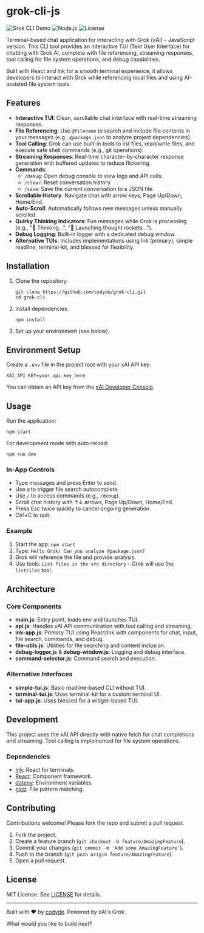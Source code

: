 # grok-cli-js

![Grok CLI Demo](https://img.shields.io/badge/Version-1.0.0-blue) ![Node.js](https://img.shields.io/badge/Node.js-%3E%3D18.0.0-green) ![License](https://img.shields.io/badge/License-MIT-yellow)

Terminal-based chat application for interacting with Grok (xAI) - JavaScript version. This CLI tool provides an interactive TUI (Text User Interface) for chatting with Grok AI, complete with file referencing, streaming responses, tool calling for file system operations, and debug capabilities.

Built with React and Ink for a smooth terminal experience, it allows developers to interact with Grok while referencing local files and using AI-assisted file system tools.

## Features

- **Interactive TUI**: Clean, scrollable chat interface with real-time streaming responses.
- **File Referencing**: Use `@filename` to search and include file contents in your messages (e.g., `@package.json` to analyze project dependencies).
- **Tool Calling**: Grok can use built-in tools to list files, read/write files, and execute safe shell commands (e.g., git operations).
- **Streaming Responses**: Real-time character-by-character response generation with buffered updates to reduce flickering.
- **Commands**:
  - `/debug`: Open debug console to view logs and API calls.
  - `/clear`: Reset conversation history.
  - `/save`: Save the current conversation to a JSON file.
- **Scrollable History**: Navigate chat with arrow keys, Page Up/Down, Home/End.
- **Auto-Scroll**: Automatically follows new messages unless manually scrolled.
- **Quirky Thinking Indicators**: Fun messages while Grok is processing (e.g., "🤔 Thinking...", "🚀 Launching thought rockets...").
- **Debug Logging**: Built-in logger with a dedicated debug window.
- **Alternative TUIs**: Includes implementations using Ink (primary), simple readline, terminal-kit, and blessed for flexibility.

## Installation

1. Clone the repository:
   ```
   git clone https://github.com/codyde/grok-cli.git
   cd grok-cli
   ```

2. Install dependencies:
   ```
   npm install
   ```

3. Set up your environment (see below).

## Environment Setup

Create a `.env` file in the project root with your xAI API key:

```
XAI_API_KEY=your_api_key_here
```

You can obtain an API key from the [xAI Developer Console](https://console.x.ai).

## Usage

Run the application:

```
npm start
```

For development mode with auto-reload:

```
npm run dev
```

### In-App Controls

- Type messages and press Enter to send.
- Use `@` to trigger file search autocomplete.
- Use `/` to access commands (e.g., `/debug`).
- Scroll chat history with ↑↓ arrows, Page Up/Down, Home/End.
- Press Esc twice quickly to cancel ongoing generation.
- Ctrl+C to quit.

### Example

1. Start the app: `npm start`
2. Type: `Hello Grok! Can you analyze @package.json?`
3. Grok will reference the file and provide analysis.
4. Use tools: `List files in the src directory` – Grok will use the `listFiles` tool.

## Architecture

### Core Components

- **main.js**: Entry point, loads env and launches TUI.
- **api.js**: Handles xAI API communication with tool calling and streaming.
- **ink-app.js**: Primary TUI using React/Ink with components for chat, input, file search, commands, and debug.
- **file-utils.js**: Utilities for file searching and content inclusion.
- **debug-logger.js** & **debug-window.js**: Logging and debug interface.
- **command-selector.js**: Command search and execution.

### Alternative Interfaces

- **simple-tui.js**: Basic readline-based CLI without TUI.
- **terminal-tui.js**: Uses terminal-kit for a custom terminal UI.
- **tui-app.js**: Uses blessed for a widget-based TUI.

## Development

This project uses the xAI API directly with native fetch for chat completions and streaming. Tool calling is implemented for file system operations.

### Dependencies

- [Ink](https://github.com/vadimdemedes/ink): React for terminals.
- [React](https://reactjs.org/): Component framework.
- [dotenv](https://github.com/motdotla/dotenv): Environment variables.
- [glob](https://github.com/isaacs/node-glob): File pattern matching.

## Contributing

Contributions welcome! Please fork the repo and submit a pull request.

1. Fork the project.
2. Create a feature branch (`git checkout -b feature/AmazingFeature`).
3. Commit your changes (`git commit -m 'Add some AmazingFeature'`).
4. Push to the branch (`git push origin feature/AmazingFeature`).
5. Open a pull request.

## License

MIT License. See [LICENSE](LICENSE) for details.

---

Built with ❤️ by [codyde](https://github.com/codyde). Powered by xAI's Grok.

What would you like to build next?